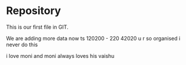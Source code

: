 # Repository 

This is our first file in GIT.

We are adding more data now  ts 120200 - 220
42020
u r so organised i never do this


i love moni 
and moni always loves his vaishu